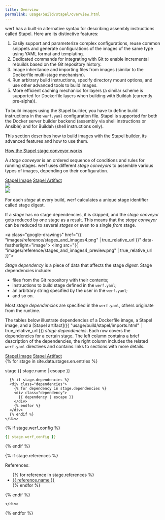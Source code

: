 ```yaml
---
title: Overview
permalink: usage/build/stapel/overview.html
---
```


werf has a built-in alternative syntax for describing assembly instructions called Stapel. Here are its distinctive features:

1. Easily support and parameterize complex configurations, reuse common snippets and generate configurations of the images of the same type using YAML format and templating.
2. Dedicated commands for integrating with Git to enable incremental rebuilds based on the Git repository history.
3. Image inheritance and importing files from images (similar to the Dockerfile multi-stage mechanism).
4. Run arbitrary build instructions, specify directory mount options, and use other advanced tools to build images.
5. More efficient caching mechanics for layers (a similar scheme is supported for Dockerfile layers when building with Buildah (currently pre-alpha)).

<!-- TODO(staged-dockerfile): delete point 5 as no longer relevant -->

To build images using the Stapel builder, you have to define build instructions in the `werf.yaml` configuration file. Stapel is supported for both the Docker server builder backend (assembly via shell instructions or Ansible) and for Buildah (shell instructions only).

This section describes how to build images with the Stapel builder, its advanced features and how to use them.

<div class="details">
<a href="javascript:void(0)" class="details__summary">How the Stapel stage conveyor works</a>
<div class="details__content" markdown="1">

A _stage conveyor_ is an ordered sequence of conditions and rules for running stages. werf uses different _stage conveyors_ to assemble various types of images, depending on their configuration.

<div class="tabs">
  <a href="javascript:void(0)" class="tabs__btn active" onclick="openTab(event, 'tabs__btn', 'tabs__content', 'stapel-image-tab')">Stapel Image</a>
  <a href="javascript:void(0)" class="tabs__btn" onclick="openTab(event, 'tabs__btn', 'tabs__content', 'stapel-artifact-tab')">Stapel Artifact</a>
</div>

<div id="stapel-image-tab" class="tabs__content">
<a class="google-drawings" href="{{ "images/reference/stages_and_images2.png" | true_relative_url }}" data-featherlight="image">
<img src="{{ "images/reference/stages_and_images2_preview.png" | true_relative_url }}">
</a>
</div>

<div id="stapel-artifact-tab" class="tabs__content">
<a class="google-drawings" href="{{ "images/reference/stages_and_images3.png" | true_relative_url }}" data-featherlight="image">
<img src="{{ "images/reference/stages_and_images3_preview.png" | true_relative_url }}">
</a>
</div>

For each _stage_ at every build, werf calculates a unique stage identifier called stage digest.

If a _stage_ has no stage dependencies, it is skipped, and the _stage conveyor_ gets reduced by one stage as a result. This means that the _stage conveyor_ can be reduced to several _stages_ or even to a single _from_ stage.

<a class="google-drawings" href="{{ "images/reference/stages_and_images4.png" | true_relative_url }}" data-featherlight="image">
<img src="{{ "images/reference/stages_and_images4_preview.png" | true_relative_url }}">
</a>

_Stage dependency_ is a piece of data that affects the stage _digest_. Stage dependencies include:

 - files from the Git repository with their contents;
 - instructions to build stage defined in the `werf.yaml`;
 - an arbitrary string specified by the user in the `werf.yaml`;
 - and so on.

Most _stage dependencies_ are specified in the `werf.yaml`, others originate from the runtime.

The tables below illustrate dependencies of a Dockerfile image, a Stapel image, and a [Stapel artifact]({{ "usage/build/stapel/imports.html" | true_relative_url }}) _stage dependencies_.
Each row covers the dependencies for a certain stage.
The left column contains a brief description of the dependencies, the right column includes the related `werf.yaml` directives and contains links to sections with more details.

<div class="tabs">
  <a href="javascript:void(0)" id="image-dependencies" class="tabs__btn dependencies-btn active">Stapel Image</a>
  <a href="javascript:void(0)" id="artifact-dependencies" class="tabs__btn dependencies-btn">Stapel Artifact</a>
</div>

<div id="dependencies">
{% for stage in site.data.stages.en.entries %}
<div class="stage {{stage.type}}">
  <div class="stage-body">
    <div class="stage-base">
      <p>stage {{ stage.name | escape }}</p>

      {% if stage.dependencies %}
      <div class="dependencies">
        {% for dependency in stage.dependencies %}
        <div class="dependency">
          {{ dependency | escape }}
        </div>
        {% endfor %}
      </div>
      {% endif %}
    </div>

<div class="werf-config" markdown="1">

{% if stage.werf_config %}
```yaml
{{ stage.werf_config }}
```
{% endif %}

{% if stage.references %}
<div class="references">
    References:
    <ul>
    {% for reference in stage.references %}
        <li><a href="{{ reference.link | true_relative_url }}">{{ reference.name }}</a></li>
    {% endfor %}
    </ul>
</div>
{% endif %}

</div>

    </div>
</div>
{% endfor %}
</div>

<link rel="stylesheet" type="text/css" href="{{ assets["stages.css"].digest_path | true_relative_url }}" />

<script src="https://cdnjs.cloudflare.com/ajax/libs/jquery/3.4.1/jquery.min.js"></script>
<script>
function application() {
  if ($("a[id=image-dependencies]").hasClass('active')) {
    $(".artifact").addClass('hidden');
    $(".image").removeClass('hidden')
  }
  else if ($("a[id=artifact-dependencies]").hasClass('active')) {
    $(".image").addClass('hidden');
    $(".artifact").removeClass('hidden')
  }
  else {
    $(".image").addClass('hidden');
    $(".artifact").addClass('hidden')
  }
}

$('.tabs').on('click', '.dependencies-btn', function() {
  $(this).toggleClass('active').siblings().removeClass('active');
  application()
});

application();
$.noConflict();
</script>

</div>
</div>

